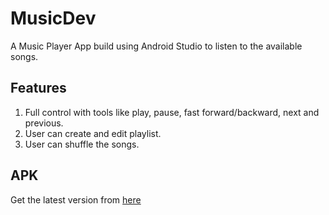 # MusicDev
A Music Player App build using Android Studio to listen to the available songs.

## Features
1) Full control with tools like play, pause, fast forward/backward, next and previous.
2) User can create and edit playlist.
3) User can shuffle the songs.

## APK
Get the latest version from [here](https://github.com/devanshjsr/MusicDev/releases/tag/0.7)
